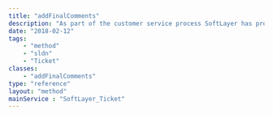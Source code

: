 ```yaml
---
title: "addFinalComments"
description: "As part of the customer service process SoftLayer has provided a quick feedback mechanism for its customers to rate their overall experience with SoftLayer after a ticket is closed. addFinalComments() sets these comments for a ticket update made by a SoftLayer employee. Final comments may only be set on closed tickets, can only be set once, and may not exceed 4000 characters in length. Once the comments are set ''addFinalComments()'' returns a boolean true. "
date: "2018-02-12"
tags:
    - "method"
    - "sldn"
    - "Ticket"
classes:
    - "addFinalComments"
type: "reference"
layout: "method"
mainService : "SoftLayer_Ticket"
---
```

